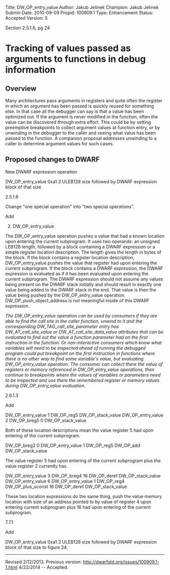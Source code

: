 Title:       DW_OP_entry_value
Author:      Jakub Jelinek
Champion:    Jakub Jelinek
Submit-Date: 2010-09-09
Propid:      100909.1
Type:        Enhancement
Status:      Accepted
Version:     5

Section 2.5.1.6, pg 24

Tracking of values passed as arguments to functions in debug information
========================================================================

Overview
--------

Many architectures pass arguments in registers and quite often
the register in which an argument has been passed is quickly reused
for something else. In that case all the debugger can say is that
a value has been optimized out.  If the argument is never modified
in the function, often the value can be discovered through extra
effort.  This could be by setting preemptive breakpoints to collect
argument values at function entry, or by unwinding in the debugger
to the caller and seeing what value has been passed to the function.
A companion proposal addresses unwinding to a caller to determine
argument values for such cases.

Proposed changes to DWARF
-------------------------

New DWARF expression operation

DW_OP_entry_value   0xa1    2   ULEB128 size followed by
                    DWARF expression block
                    of that size

2.5.1.6

Change "one special operation" into "two special operations".

Add

2. DW_OP_entry_value

The DW_OP_entry_value operation pushes a value that had a known location
upon entering the current subprogram.  It uses two operands: an unsigned
LEB128 length, followed by a block containing a DWARF expression or
a simple register location description.  The length gives the length
in bytes of the block.  If the block contains a register location
description, DW_OP_entry_value pushes the value that register had upon
entering the current subprogram.  If the block contains a DWARF expression,
the DWARF expression is evaluated as if it has been evaluated upon entering
the current subprogram.  The DWARF expression should not assume any values
being present on the DWARF stack initially and should result in exactly one
value being added to the DWARF stack in the end.  That value is then the value
being pushed by the DW_OP_entry_value operation.  DW_OP_push_object_address
is not meaningful inside of this DWARF expression.

*The DW_OP_entry_value operation can be used by consumers if they are able
to find the call site in the caller function, unwind to it and the corresponding
DW_TAG_call_site_parameter entry has DW_AT_call_site_value or
DW_AT_call_site_data_value attributes that can be evaluated to find out the
value a function parameter had on the first instruction in the function.
Or non-interactive consumers which know what variables will need to be
inspected ahead of running the debugged program could put breakpoint
on the first instruction in functions where there is no other way to find
some variable's value, but evaluating DW_OP_entry_value operation.  The
consumer can collect there the value of registers or memory referenced in
DW_OP_entry_value operations, then continue to breakpoints where the values
of variables or parameters need to be inspected and use there the remembered
register or memory values during DW_OP_entry_value evaluation.*

2.6.1.3

Add

DW_OP_entry_value 1 DW_OP_reg5 DW_OP_stack_value
DW_OP_entry_value 2 DW_OP_breg5 0 DW_OP_stack_value

  Both of these location descriptions mean the value register 5 had upon
  entering of the current subprogram.

DW_OP_breg2 0 DW_OP_entry_value 1 DW_OP_reg5 DW_OP_add DW_OP_stack_value

  The value register 5 had upon entering of the current subprogram
  plus the value register 2 currently has.

DW_OP_entry_value 3 DW_OP_breg4 16 DW_OP_deref DW_OP_stack_value
DW_OP_entry_value 6 DW_OP_entry_value 1 DW_OP_reg4 DW_OP_plus_uconst 16 DW_OP_deref DW_OP_stack_value

  These two location expressions do the same thing, push the value
  memory location with size of an address pointed to by value of
  register 4 upon entering current subprogram plus 16 had upon
  entering of the current subprogram.

7.7.1

Add

DW_OP_entry_value   0xa1    2   ULEB128 size followed by
                    DWARF expression block
                    of that size to figure 24.

---

Revised 2/12/2013.  Previous version:
http://dwarfstd.org/issues/100909.1-1.html
4/22/2014 -- Accepted.
